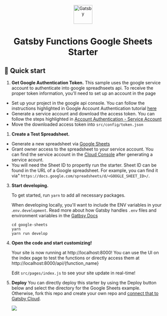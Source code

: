 <p align="center">
  <a href="https://www.gatsbyjs.com/?utm_source=starter&utm_medium=readme&utm_campaign=gatsby-functions-beta">
    <img alt="Gatsby" src="https://www.gatsbyjs.com/Gatsby-Monogram.svg" width="60" />
  </a>
</p>
<h1 align="center">
  Gatsby Functions Google Sheets Starter
</h1>

## 🚀 Quick start

1.  **Get Google Authentication Token.**
  This sample uses the google service account to authenticate into google spreadhseets api. To receive the proper token information, you'll need to set up an account in the <TODO> page
  - Set up your project in the google api console. You can follow the instructions highlighted in Google Account Authentication tutorial [here](https://theoephraim.github.io/node-google-spreadsheet/#/getting-started/authentication)
  - Generate a service account and download the access token. You can follow the steps highlighted in [Account Authentication - Service Account](https://theoephraim.github.io/node-google-spreadsheet/#/getting-started/authentication?id=service-account)
  - Move the downloaded access token into `src/config/token.json`


1.  **Create a Test Spreadsheet.**

  - Generate a new spreadsheet via [Google Sheets](https://docs.google.com/spreadsheets)
  - Grant owner access to the spreadsheet to your service account. You can find the service account in the [Cloud Console]() after generating a service acount.
  - You will need the Sheet ID to propertly run the starter. Sheet ID can be found in the URL of a Google spreadsheet. For example, you can find it via" `https://docs.google.com/spreadsheets/d/<GOOGLE_SHEET_ID>/`.


3.  **Start developing.**

    To get started, run `yarn` to add all necessary packages.

    When developing locally, you'll want to include the ENV variables in your .`env.development`. Read more about how Gatsby handles `.env` files and environment variables in the [Gatbsy Docs](https://www.gatsbyjs.com/docs/how-to/local-development/environment-variables/)

    ```shell
    cd google-sheets
    yarn
    yarn run develop
    ```

4.  **Open the code and start customizing!**

    Your site is now running at http://localhost:8000! You can use the UI on the index page to test the functions or directly access them at http://localhost:8000/api/{function_name}

    Edit `src/pages/index.js` to see your site update in real-time!

5.  **Deploy**
    You can directly deploy this starter by using the Deploy button below and select the directory for the Google Sheets example. Otherwise, fork this repo and create your own repo and [connect that to Gatsby Cloud](https://www.gatsbyjs.com/docs/how-to/previews-deploys-hosting/deploying-to-gatsby-cloud/#set-up-an-existing-gatsby-site).

    [<img src="https://www.gatsbyjs.com/deploynow.svg">](https://www.gatsbyjs.com/dashboard/deploynow?url=https://github.com/gatsbyjs/gatsby-functions-beta/)


    <!--- Working on improving deploy now to use subdirectories 

    [<img src="https://www.gatsbyjs.com/deploynow.svg">](https://www.gatsbyjs.com/dashboard/deploynow?url=https://github.com/gatsbyjs/gatsby-functions-beta/tree/main/examples/google-auth)

    --> 